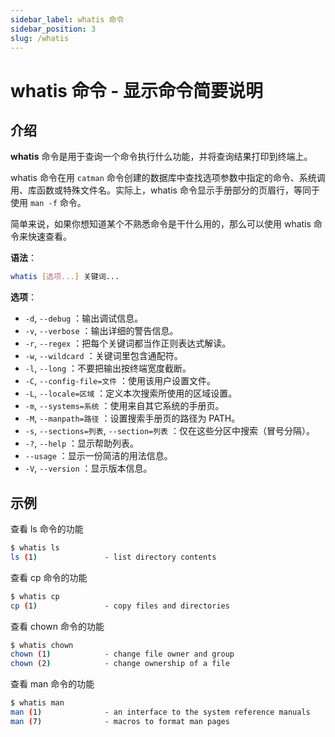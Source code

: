 ```yaml
---
sidebar_label: whatis 命令
sidebar_position: 3
slug: /whatis
---
```


# whatis 命令 - 显示命令简要说明



## 介绍

**whatis** 命令是用于查询一个命令执行什么功能，并将查询结果打印到终端上。

whatis 命令在用 `catman` 命令创建的数据库中查找选项参数中指定的命令、系统调用、库函数或特殊文件名。实际上，whatis 命令显示手册部分的页眉行，等同于使用 `man -f` 命令。

简单来说，如果你想知道某个不熟悉命令是干什么用的，那么可以使用 whatis 命令来快速查看。

**语法**：

```bash
whatis [选项...] 关键词...
```

**选项**：

- `-d`, `--debug` ：输出调试信息。
- `-v`, `--verbose` ：输出详细的警告信息。
- `-r`, `--regex` ：把每个关键词都当作正则表达式解读。
- `-w`, `--wildcard` ：关键词里包含通配符。
- `-l`, `--long` ：不要把输出按终端宽度截断。
- `-C`, `--config-file=文件` ：使用该用户设置文件。
- `-L`, `--locale=区域` ：定义本次搜索所使用的区域设置。
- `-m`, `--systems=系统` ：使用来自其它系统的手册页。
- `-M`, `--manpath=路径` ：设置搜索手册页的路径为 PATH。
- `-s`, `--sections=列表`, `--section=列表` ：仅在这些分区中搜索（冒号分隔）。
- `-?`, `--help` ：显示帮助列表。
- `--usage` ：显示一份简洁的用法信息。
- `-V`, `--version` ：显示版本信息。



## 示例

查看 ls 命令的功能

```bash
$ whatis ls
ls (1)               - list directory contents
```

查看 cp 命令的功能

```bash
$ whatis cp
cp (1)               - copy files and directories
```

查看 chown 命令的功能

```bash
$ whatis chown
chown (1)            - change file owner and group
chown (2)            - change ownership of a file
```

查看 man 命令的功能

```bash
$ whatis man
man (1)              - an interface to the system reference manuals
man (7)              - macros to format man pages
```


